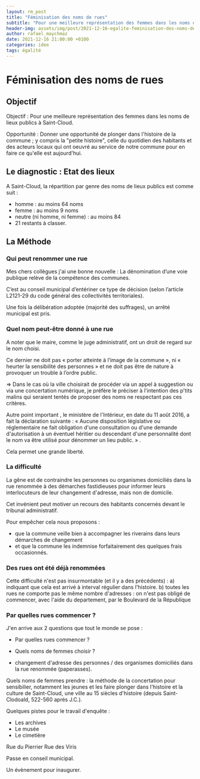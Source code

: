 ```yaml
---
layout: rm_post
title: "Féminisation des noms de rues"
subtitle: "Pour une meilleure représentation des femmes dans les noms de lieux publics à Saint-Cloud"
header-img: assets/img/post/2021-12-16-egalite-feminisation-des-noms-de-rues/thumbnail.jpg
author: rafael_maychmaz
date: 2021-12-16 21:00:00 +0100
categories: idee 
tags: égalité
---
```

# Féminisation des noms de rues

## Objectif
Objectif : Pour une meilleure représentation des femmes dans les noms de lieux publics à Saint-Cloud.

Opportunité : Donner une opportunité de plonger dans l'histoire de la commune ; y compris la "petite histoire", celle du quotidien des habitants et des acteurs locaux qui ont oeuvré au service de notre commune pour en faire ce qu'elle est aujourd'hui.

## Le diagnostic : Etat des lieux
A Saint-Cloud, la répartition par genre des noms de lieux publics est comme suit :
* homme : au moins 64 noms
* femme : au moins 9 noms
* neutre (ni homme, ni femme) : au moins 84
* 21 restants à classer.

## La Méthode
### Qui peut renommer une rue
Mes chers collègues j'ai une bonne nouvelle : La dénomination d’une voie publique relève de la compétence des communes.

C’est au conseil municipal d’entériner ce type de décision (selon l’article L2121-29 du code général des collectivités territoriales).

Une fois la délibération adoptée (majorité des suffrages), un arrêté municipal est pris.

### Quel nom peut-être donné à une rue
A noter que le maire, comme le juge administratif, ont un droit de regard sur le nom choisi.

Ce dernier ne doit pas « porter atteinte à l’image de la commune », ni « heurter la sensibilité des personnes »  et ne doit pas être de nature à provoquer un trouble à l’ordre public.

=> Dans le cas où la ville choisirait de procéder via un appel à suggestion ou via une concertation numérique, je préfère le préciser à l'intention des p'tits malins qui seraient tentés de proposer des noms ne respectant pas ces critères.

Autre point important , le ministère de l'Intérieur, en date du 11 août 2016, a fait la déclaration suivante : « Aucune disposition législative ou réglementaire ne fait obligation d'une consultation ou d'une demande d'autorisation à un éventuel héritier ou descendant d'une personnalité dont le nom va être utilisé pour dénommer un lieu public. » . 

Cela permet une grande liberté.

### La difficulté
La gêne est de contraindre les personnes ou organismes domiciliés dans la rue renommée à des démarches fastidieuses pour informer leurs interlocuteurs de leur changement d'adresse, mais non de domicile.

Cet invénient peut motiver un recours des habitants concernés devant le tribunal administratif.

Pour empêcher cela nous proposons :
* que la commune veille bien à accompagner les riverains dans leurs démarches de changement
* et que la commune les indemnise forfaitairement des quelques frais occasionnés.

### Des rues ont été déjà renommées
Cette difficulté n'est pas insurmontable (et il y a des précédents) :
a) indiquant que cela est arrivé à interval régulier dans l'histoire.
b) toutes les rues ne comporte pas le même nombre d'adresses : on n'est pas obligé de commencer, avec l'aide du departement, par le Boulevard de la République


### Par quelles rues commencer ?
J'en arrive aux 2 questions que tout le monde se pose :
* Par quelles rues commencer ?
* Quels noms de femmes choisir ? 

* changement d'adresse des personnes / des organismes domiciliés dans la rue renommée (paperasses).


Quels noms de femmes prendre : la méthode de la concertation pour sensibilier, notamment les jeunes et les faire plonger dans l'histoire et la culture de Saint-Cloud, une ville au 15 siècles d'histoire (depuis Saint-Clodoald, 522-560 après J.C.).

Quelques pistes pour le travail d'enquête :
* Les archives
* Le musée
* Le cimetière

Rue du Pierrier
Rue des Viris

Passe en conseil municipal.

Un évènement pour inaugurer.

